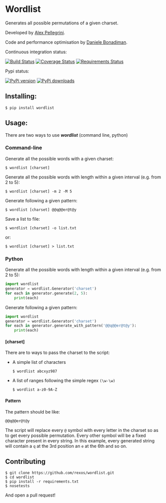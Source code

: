 Wordlist
========


Generates all possible permutations of a given charset.

Developed by [Alex Pellegrini](https://github.com/rexos).

Code and performance optimisation by [Daniele Bonadiman](https://github.com/dbonadiman).


Continuous integration status:

[![Build Status](https://travis-ci.org/dbonadiman/wordlist.svg?branch=master)](https://travis-ci.org/dbonadiman/wordlist)
[![Coverage Status](https://coveralls.io/repos/dbonadiman/wordlist/badge.png?branch=master)](https://coveralls.io/r/dbonadiman/wordlist?branch=master)
[![Requirements Status](https://requires.io/github/dbonadiman/wordlist/requirements.png?branch=master)](https://requires.io/github/dbonadiman/wordlist/requirements/?branch=master)

Pypi status:

[![PyPi version](https://pypip.in/v/wordlist/badge.png)](https://crate.io/packages/wordlist/)
[![PyPi downloads](https://pypip.in/d/wordlist/badge.png)](https://crate.io/packages/wordlist/)


## Installing:

```
$ pip install wordlist
```

## Usage:

There are two ways to use **_wordlist_** (command line, python)

### Command-line

Generate all the possible words with a given charset:

    $ wordlist [charset]

Generate all the possible words with length within a given interval (e.g. from 2 to 5):

    $ wordlist [charset] -m 2 -M 5

Generate following a given pattern:

    $ wordlist [charset] @@q@@er@t@y

Save a list to file:

    $ wordlist [charset] -o list.txt

or:

    $ wordlist [charset] > list.txt

### Python

Generate all the possible words with length within a given interval (e.g. from 2 to 5):

```python
import wordlist
generator = wordlist.Generator('charset')
for each in generator.generate(2, 5):
    print(each)
```

Generate following a given pattern:

```python
import wordlist
generator = wordlist.Generator('charset')
for each in generator.generate_with_pattern('@@q@@er@t@y'):
    print(each)
```

#### [charset]
There are to ways to pass the charset to the script:
 * A simple list of characters

    `$ wordlist abcxyz987`

 * A list of ranges following the simple regex `(\w-\w)`

    `$ wordlist a-z0-9A-Z`

#### Pattern
The pattern should be like:

`@@q@@er@t@y`

The script will replace every `@` symbol with every letter in the charset so as to get every possible
permutation. Every other symbol will be a fixed character present in every string. In this example, every generated string will contain a `q` at the 3rd position an `e` at the 6th and so on.

## Contributing

```
$ git clone https://github.com/rexos/wordlist.git
$ cd wordlist
$ pip install -r requirements.txt
$ nosetests
```

And open a pull request!
